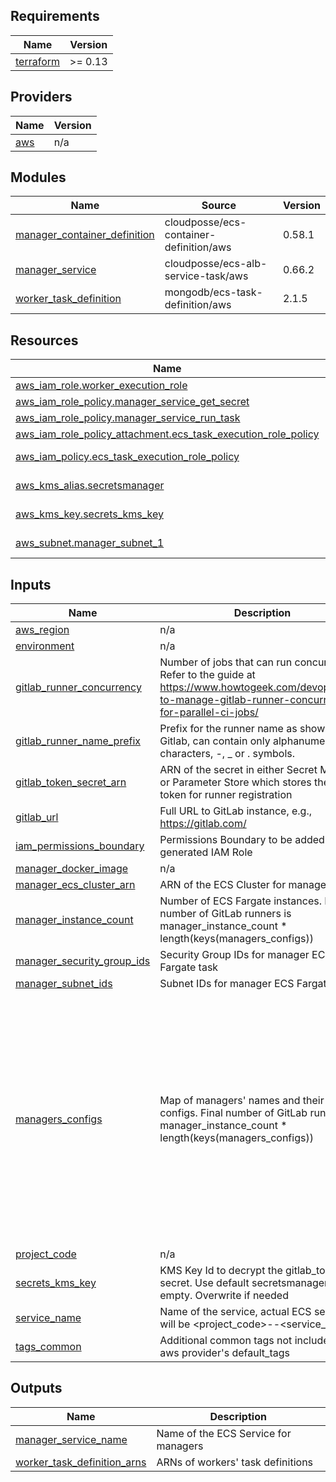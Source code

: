 <!-- BEGIN_TF_DOCS -->
## Requirements

| Name | Version |
|------|---------|
| <a name="requirement_terraform"></a> [terraform](#requirement\_terraform) | >= 0.13 |

## Providers

| Name | Version |
|------|---------|
| <a name="provider_aws"></a> [aws](#provider\_aws) | n/a |

## Modules

| Name | Source | Version |
|------|--------|---------|
| <a name="module_manager_container_definition"></a> [manager\_container\_definition](#module\_manager\_container\_definition) | cloudposse/ecs-container-definition/aws | 0.58.1 |
| <a name="module_manager_service"></a> [manager\_service](#module\_manager\_service) | cloudposse/ecs-alb-service-task/aws | 0.66.2 |
| <a name="module_worker_task_definition"></a> [worker\_task\_definition](#module\_worker\_task\_definition) | mongodb/ecs-task-definition/aws | 2.1.5 |

## Resources

| Name | Type |
|------|------|
| [aws_iam_role.worker_execution_role](https://registry.terraform.io/providers/hashicorp/aws/latest/docs/resources/iam_role) | resource |
| [aws_iam_role_policy.manager_service_get_secret](https://registry.terraform.io/providers/hashicorp/aws/latest/docs/resources/iam_role_policy) | resource |
| [aws_iam_role_policy.manager_service_run_task](https://registry.terraform.io/providers/hashicorp/aws/latest/docs/resources/iam_role_policy) | resource |
| [aws_iam_role_policy_attachment.ecs_task_execution_role_policy](https://registry.terraform.io/providers/hashicorp/aws/latest/docs/resources/iam_role_policy_attachment) | resource |
| [aws_iam_policy.ecs_task_execution_role_policy](https://registry.terraform.io/providers/hashicorp/aws/latest/docs/data-sources/iam_policy) | data source |
| [aws_kms_alias.secretsmanager](https://registry.terraform.io/providers/hashicorp/aws/latest/docs/data-sources/kms_alias) | data source |
| [aws_kms_key.secrets_kms_key](https://registry.terraform.io/providers/hashicorp/aws/latest/docs/data-sources/kms_key) | data source |
| [aws_subnet.manager_subnet_1](https://registry.terraform.io/providers/hashicorp/aws/latest/docs/data-sources/subnet) | data source |

## Inputs

| Name | Description | Type | Default | Required |
|------|-------------|------|---------|:--------:|
| <a name="input_aws_region"></a> [aws\_region](#input\_aws\_region) | n/a | `string` | n/a | yes |
| <a name="input_environment"></a> [environment](#input\_environment) | n/a | `string` | n/a | yes |
| <a name="input_gitlab_runner_concurrency"></a> [gitlab\_runner\_concurrency](#input\_gitlab\_runner\_concurrency) | Number of jobs that can run concurrently. Refer to the guide at https://www.howtogeek.com/devops/how-to-manage-gitlab-runner-concurrency-for-parallel-ci-jobs/ | `number` | `10` | no |
| <a name="input_gitlab_runner_name_prefix"></a> [gitlab\_runner\_name\_prefix](#input\_gitlab\_runner\_name\_prefix) | Prefix for the runner name as shown in Gitlab, can contain only alphanumeric characters, -, \_ or . symbols. | `string` | n/a | yes |
| <a name="input_gitlab_token_secret_arn"></a> [gitlab\_token\_secret\_arn](#input\_gitlab\_token\_secret\_arn) | ARN of the secret in either Secret Manager or Parameter Store which stores the GitLab token for runner registration | `string` | n/a | yes |
| <a name="input_gitlab_url"></a> [gitlab\_url](#input\_gitlab\_url) | Full URL to GitLab instance, e.g., https://gitlab.com/ | `string` | n/a | yes |
| <a name="input_iam_permissions_boundary"></a> [iam\_permissions\_boundary](#input\_iam\_permissions\_boundary) | Permissions Boundary to be added to any generated IAM Role | `string` | `null` | no |
| <a name="input_manager_docker_image"></a> [manager\_docker\_image](#input\_manager\_docker\_image) | n/a | `string` | n/a | yes |
| <a name="input_manager_ecs_cluster_arn"></a> [manager\_ecs\_cluster\_arn](#input\_manager\_ecs\_cluster\_arn) | ARN of the ECS Cluster for managers | `string` | n/a | yes |
| <a name="input_manager_instance_count"></a> [manager\_instance\_count](#input\_manager\_instance\_count) | Number of ECS Fargate instances. Final number of GitLab runners is manager\_instance\_count * length(keys(managers\_configs)) | `number` | `1` | no |
| <a name="input_manager_security_group_ids"></a> [manager\_security\_group\_ids](#input\_manager\_security\_group\_ids) | Security Group IDs for manager ECS Fargate task | `list(string)` | n/a | yes |
| <a name="input_manager_subnet_ids"></a> [manager\_subnet\_ids](#input\_manager\_subnet\_ids) | Subnet IDs for manager ECS Fargate task | `list(string)` | n/a | yes |
| <a name="input_managers_configs"></a> [managers\_configs](#input\_managers\_configs) | Map of managers' names and their worker configs. Final number of GitLab runners is manager\_instance\_count * length(keys(managers\_configs)) | <pre>map(object({<br>    tags : list(string)<br>    limit : number, # Note that this is limited by the number of available IPs in the worker subnet<br>    worker_docker_image : string<br>    worker_cpu : number<br>    worker_memory : number<br>    worker_ecs_cluster_arn : string<br>    worker_aws_region : string<br>    worker_subnet_id : string<br>    worker_security_group_id : string<br>    worker_ssh_user : string<br>    worker_task_role_arn : string<br>  }))</pre> | <pre>{<br>  "r1": {<br>    "limit": 10,<br>    "tags": [<br>      "env1",<br>      "tool1",<br>      "tool2"<br>    ],<br>    "worker_aws_region": "region-1",<br>    "worker_cpu": 256,<br>    "worker_docker_image": "image_1",<br>    "worker_ecs_cluster_arn": "ecs_cluster_arn_1",<br>    "worker_memory": 512,<br>    "worker_security_group_id": "sg-321",<br>    "worker_ssh_user": "user_1",<br>    "worker_subnet_id": "subnet-123",<br>    "worker_task_role_arn": "task_role_arn_1"<br>  }<br>}</pre> | no |
| <a name="input_project_code"></a> [project\_code](#input\_project\_code) | n/a | `string` | n/a | yes |
| <a name="input_secrets_kms_key"></a> [secrets\_kms\_key](#input\_secrets\_kms\_key) | KMS Key Id to decrypt the gitlab\_token secret. Use default secretsmanager key if empty. Overwrite if needed | `string` | `""` | no |
| <a name="input_service_name"></a> [service\_name](#input\_service\_name) | Name of the service, actual ECS service will be <project\_code>-<environment>-<service\_name> | `string` | n/a | yes |
| <a name="input_tags_common"></a> [tags\_common](#input\_tags\_common) | Additional common tags not included in aws provider's default\_tags | `map(string)` | `{}` | no |

## Outputs

| Name | Description |
|------|-------------|
| <a name="output_manager_service_name"></a> [manager\_service\_name](#output\_manager\_service\_name) | Name of the ECS Service for managers |
| <a name="output_worker_task_definition_arns"></a> [worker\_task\_definition\_arns](#output\_worker\_task\_definition\_arns) | ARNs of workers' task definitions |
<!-- END_TF_DOCS -->